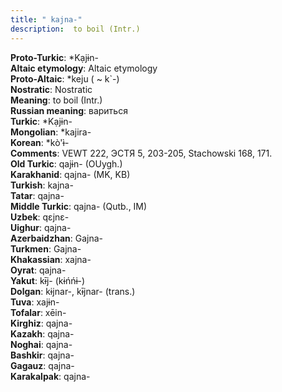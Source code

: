 ```yaml
---
title: " kajna-"
description:  to boil (Intr.)
---
```


<strong>Proto-Turkic</strong>:  *Kạjɨn-<br>
<strong>Altaic etymology</strong>:  Altaic etymology<br>
<strong> Proto-Altaic</strong>:  *keju ( ~ k`-)<br>
<strong>Nostratic</strong>:  Nostratic<br>
<strong>Meaning</strong>:  to boil (Intr.)<br>
<strong>Russian meaning</strong>:  вариться<br>
<strong>Turkic</strong>:  *Kạjɨn-<br>
<strong>Mongolian</strong>:  *kajira-<br>
<strong>Korean</strong>:  *kò'ɨ̀-<br>
<strong>Comments</strong>:  VEWT 222, ЭСТЯ 5, 203-205, Stachowski 168, 171.<br>
<strong>Old Turkic</strong>:  qajɨn- (OUygh.)<br>
<strong>Karakhanid</strong>:  qajna- (MK, KB)<br>
<strong>Turkish</strong>:  kajna-<br>
<strong>Tatar</strong>:  qajna-<br>
<strong>Middle Turkic</strong>:  qajna- (Qutb., IM)<br>
<strong>Uzbek</strong>:  qɛjnɛ-<br>
<strong>Uighur</strong>:  qajna-<br>
<strong>Azerbaidzhan</strong>:  Gajna-<br>
<strong>Turkmen</strong>:  Gajna-<br>
<strong>Khakassian</strong>:  xajna-<br>
<strong>Oyrat</strong>:  qajna-<br>
<strong>Yakut</strong>:  kɨ̄j- (kɨńńɨ-)<br>
<strong>Dolgan</strong>:  kɨjnar-, kɨ̄jnar- (trans.)<br>
<strong>Tuva</strong>:  xajɨn-<br>
<strong>Tofalar</strong>:  xēin-<br>
<strong>Kirghiz</strong>:  qajna-<br>
<strong>Kazakh</strong>:  qajna-<br>
<strong>Noghai</strong>:  qajna-<br>
<strong>Bashkir</strong>:  qajna-<br>
<strong>Gagauz</strong>:  qajna-<br>
<strong>Karakalpak</strong>:  qajna-<br>


